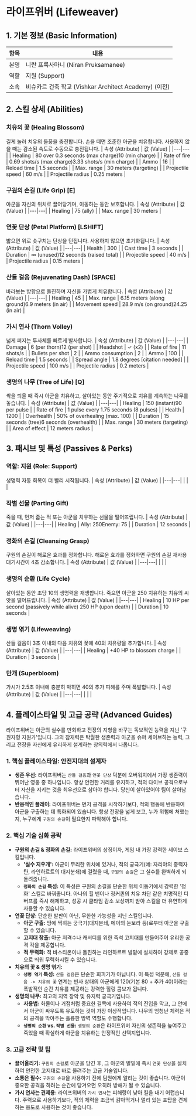 # 라이프위버 (Lifeweaver)

## 1. 기본 정보 (Basic Information)

| 항목 | 내용                                                  |
| ---- | ----------------------------------------------------- |
| 본명 | 니란 프룩사마니 (Niran Pruksamanee)                   |
| 역할 | 지원 (Support)                                        |
| 소속 | 비슈카르 건축 학교 (Vishkar Architect Academy) (이전) |

## 2. 스킬 상세 (Abilities)

### 치유의 꽃 (Healing Blossom)

길게 눌러 치유의 돌풍을 충전합니다. 손을 떼면 조준한 아군을 치유합니다. 사용하지 않을 때는 감소된 속도로 수동으로 충전됩니다.
| 속성 (Attribute) | 값 (Value) |
|---|---|
| Healing | 80 over 0.3 seconds (max charge)10 (min charge) |
| Rate of fire | 0.69 shots/s (max charge)3.33 shots/s (min charge) |
| Ammo | 16 |
| Reload time | 1.5 seconds |
| Max. range | 30 meters (targeting) |
| Projectile speed | 60 m/s |
| Projectile radius | 0.25 meters |

### 구원의 손길 (Life Grip) [E]

아군을 자신의 위치로 끌어당기며, 이동하는 동안 보호합니다.
| 속성 (Attribute) | 값 (Value) |
|---|---|
| Healing | 75 (ally) |
| Max. range | 30 meters |

### 연꽃 단상 (Petal Platform) [LSHIFT]

밟으면 위로 솟구치는 단상을 던집니다. 사용하지 않으면 초기화됩니다.
| 속성 (Attribute) | 값 (Value) |
|---|---|
| Health | 300 |
| Cast time | 3 seconds |
| Duration | ∞ (unused)12 seconds (raised total) |
| Projectile speed | 40 m/s |
| Projectile radius | 0.15 meters |

### 산들 걸음 (Rejuvenating Dash) [SPACE]

바라보는 방향으로 돌진하며 자신을 가볍게 치유합니다.
| 속성 (Attribute) | 값 (Value) |
|---|---|
| Healing | 45 |
| Max. range | 6.15 meters (along ground)6.9 meters (in air) |
| Movement speed | 28.9 m/s (on ground)24.25 (in air) |

### 가시 연사 (Thorn Volley)

넓게 퍼지는 투사체를 빠르게 발사합니다.
| 속성 (Attribute) | 값 (Value) |
|---|---|
| Damage | 6 (per thorn)12 (per shot) |
| Headshot | ✓ (x2) |
| Rate of fire | 11 shots/s |
| Bullets per shot | 2 |
| Ammo consumption | 2 |
| Ammo | 100 |
| Reload time | 1.5 seconds |
| Spread angle | 1.8 degrees [citation needed] |
| Projectile speed | 100 m/s |
| Projectile radius | 0.2 meters |

### 생명의 나무 (Tree of Life) [Q]

싹을 틔울 때 즉시 아군을 치유하고, 살아있는 동안 주기적으로 치유를 계속하는 나무를 놓습니다.
| 속성 (Attribute) | 값 (Value) |
|---|---|
| Healing | 150 (instant)90 per pulse |
| Rate of fire | 1 pulse every 1.75 seconds (8 pulses) |
| Health | 1200 |
| Overhealth | 50% of overhealing (max. 100) |
| Duration | 15 seconds (tree)6 seconds (overhealth) |
| Max. range | 30 meters (targeting) |
| Area of effect | 12 meters radius |

## 3. 패시브 및 특성 (Passives & Perks)

### 역할: 지원 (Role: Support)

생명력 자동 회복이 더 빨리 시작됩니다.
| 속성 (Attribute) | 값 (Value) |
|---|---|
| | |

### 작별 선물 (Parting Gift)

죽을 때, 먼저 줍는 적 또는 아군을 치유하는 선물을 떨어뜨립니다.
| 속성 (Attribute) | 값 (Value) |
|---|---|
| Healing | Ally: 250Enemy: 75 |
| Duration | 12 seconds |

### 정화의 손길 (Cleansing Grasp)

구원의 손길이 해로운 효과를 정화합니다. 해로운 효과를 정화하면 구원의 손길 재사용 대기시간이 4초 감소합니다.
| 속성 (Attribute) | 값 (Value) |
|---|---|
| | |

### 생명의 순환 (Life Cycle)

살아있는 동안 초당 10의 생명력을 재생합니다. 죽으면 아군을 250 치유하는 치유의 씨앗을 떨어뜨립니다.
| 속성 (Attribute) | 값 (Value) |
|---|---|
| Healing | 10 HP per second (passively while alive) 250 HP (upon death) |
| Duration | 10 seconds |

### 생명 엮기 (Lifeweaving)

산들 걸음이 3초 이내의 다음 치유의 꽃에 40의 치유량을 추가합니다.
| 속성 (Attribute) | 값 (Value) |
|---|---|
| Healing | +40 HP to blossom charge |
| Duration | 3 seconds |

### 만개 (Superbloom)

가시가 2.5초 이내에 충분히 박히면 40의 추가 피해를 주며 폭발합니다.
| 속성 (Attribute) | 값 (Value) |
|---|---|
| | |

## 4. 플레이스타일 및 고급 공략 (Advanced Guides)

라이프위버는 아군의 실수를 만회하고 전장의 지형을 바꾸는 독보적인 능력을 지닌 '구원자형 지원가'입니다. 그의 잠재력은 탁월한 생존력과 아군을 슈퍼 세이브하는 능력, 그리고 전장을 자신에게 유리하게 설계하는 창의력에서 나옵니다.

### **1. 핵심 플레이스타일: 안전지대의 설계자**

- **생존 우선:** 라이프위버는 `산들 걸음`과 `연꽃 단상` 덕분에 오버워치에서 가장 생존력이 뛰어난 영웅 중 하나입니다. 항상 안전한 거리를 유지하고, 적의 다이브 공격으로부터 자신을 지키는 것을 최우선으로 삼아야 합니다. 당신이 살아있어야 팀이 살아남습니다.
- **반응적인 플레이:** 라이프위버는 먼저 공격을 시작하기보다, 적의 행동에 반응하여 아군을 구출하는 데 특화되어 있습니다. 항상 전장을 넓게 보고, 누가 위험에 처했는지, 누구에게 `구원의 손길`이 필요한지 파악해야 합니다.

### **2. 핵심 기술 심화 공략**

- **구원의 손길 & 정화의 손길:** 라이프위버의 상징이자, 게임 내 가장 강력한 세이브 스킬입니다.
  - **'실수 지우개':** 아군이 무리한 위치에 있거나, 적의 궁극기(예: 자리야의 중력자탄, 라인하르트의 대지분쇄)에 걸렸을 때, `구원의 손길`은 그 실수를 완벽하게 되돌려줍니다.
  - **`정화의 손길` 특성:** 이 특성은 구원의 손길을 단순한 위치 이동기에서 강력한 '정화' 스킬로 바꿔줍니다. 아나의 힐 밴이나 정커퀸의 치유 차단 같은 치명적인 디버프를 즉시 해제하고, 성공 시 쿨타임 감소 보상까지 받아 스킬을 더 유연하게 사용할 수 있습니다.
- **연꽃 단상:** 단순한 발판이 아닌, 무한한 가능성을 지닌 스킬입니다.
  - **아군 구출:** 땅에 찍히는 궁극기(대지분쇄, 메이의 눈보라 등)로부터 아군을 구출할 수 있습니다.
  - **고지대 창출:** 아군 저격수나 캐서디를 위한 즉석 고지대를 만들어주어 유리한 공격 각을 제공합니다.
  - **적 무력화:** 적 바스티온이나 돌진하는 라인하르트 발밑에 설치하여 강제로 공중으로 띄워 무력화시킬 수 있습니다.
- **치유의 꽃 & 생명 엮기:**
  - **`생명 엮기` 특성:** `산들 걸음`은 단순한 회피기가 아닙니다. 이 특성 덕분에, `산들 걸음 -> 치유의 꽃` 연계는 빈사 상태의 아군에게 120(기본 80 + 추가 40)이라는 폭발적인 순간 치유를 제공하는 강력한 힐링 콤보가 됩니다.
- **생명의 나무:** 최고의 지역 장악 및 유지력 궁극기입니다.
  - **사용법:** 화물이나 거점처럼 중요한 길목에 사용하여 적의 진입을 막고, 그 안에서 아군이 싸우도록 유도하는 것이 가장 이상적입니다. 나무의 엄청난 체력은 적의 공격을 막아주는 훌륭한 방벽 역할도 수행합니다.
  - **`생명의 순환` vs. `작별 선물`:** `생명의 순환`은 라이프위버 자신의 생존력을 높여주고 죽었을 때 확실하게 아군을 치유하는 안정적인 선택지입니다.

### **3. 고급 전략 및 팁**

- **끌어올리기:** `구원의 손길`로 아군을 당긴 후, 그 아군의 발밑에 즉시 `연꽃 단상`을 설치하여 안전한 고지대로 바로 올려주는 고급 기술입니다.
- **소통은 필수:** `구원의 손길`을 사용하기 전에 팀원에게 알리는 것이 좋습니다. 아군이 중요한 공격을 하려는 순간에 당겨오면 오히려 방해가 될 수 있습니다.
- **가시 연사는 견제용:** 라이프위버의 `가시 연사`는 피해량이 낮아 킬을 내기 어렵습니다. 주력으로 사용하기보다, 적의 체력을 조금씩 갉아먹거나 멀리 있는 포탑을 견제하는 용도로 사용하는 것이 좋습니다.
